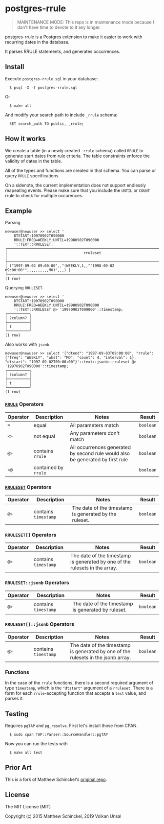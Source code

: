 # postgres-rrule

> MAINTENANCE MODE: This repo is in maintenance mode because I don't have time to devote to it any longer. 

postgres-rrule is a Postgres extension to make it easier to work with recurring dates in the database.

It parses RRULE statements, and generates occurrences.

## Install

Execute `postgres-rrule.sql` in your database:

```
  $ psql -X -f postgres-rrule.sql
```

Or

```
  $ make all
```

And modify your search path to include `_rrule` schema:

```
  SET search_path TO public, _rrule;
```

## How it works

We create a table (in a newly created `_rrule` schema) called `RRULE` to generate start dates from rule criteria. The table constraints enforce the validity of dates in the table.

All of the types and functions are created in that schema. You can parse or query `RRULE` specifications.

On a sidenote, the current implementation does not support endlessly reapeating events. Please make sure that you include the `UNTIL` or `COUNT` rrule to check for multiple occurences.

## Example

Parsing

```
newuser@newuser >> select '
    DTSTART:19970902T090000
    RRULE:FREQ=WEEKLY;UNTIL=19980902T090000
    '::TEXT::RRULESET;
┌───────────────────────────────────────────────────────────────────────────────┐
│                                   rruleset                                    │
├───────────────────────────────────────────────────────────────────────────────┤
│ ("1997-09-02 09:00:00",,"(WEEKLY,1,,""1998-09-02 09:00:00"",,,,,,,,,,MO)",,,) │
└───────────────────────────────────────────────────────────────────────────────┘
(1 row)
```

Querying `RRULESET`.

```
newuser@newuser >> select '
    DTSTART:19970902T090000
    RRULE:FREQ=WEEKLY;UNTIL=19980902T090000
    '::TEXT::RRULESET @> '19970902T090000'::timestamp;
┌──────────┐
│ ?column? │
├──────────┤
│ t        │
└──────────┘
(1 row)
```

Also works with `jsonb`

```
newuser@newuser >> select '{"dtend": "1997-09-03T09:00:00", "rrule": {"freq": "WEEKLY", "wkst": "MO", "count": 4, "interval": 1}, "dtstart": "1997-09-02T09:00:00"}'::text::jsonb::rruleset @> '19970902T090000'::timestamp;
┌──────────┐
│ ?column? │
├──────────┤
│ t        │
└──────────┘
(1 row)
```

### [`RRULE`](https://github.com/volkanunsal/postgres-rrule/blob/master/src/types/types.sql#L19-L36) Operators

| Operator | Description          | Notes                                                                          | Result    |
| -------- | -------------------- | ------------------------------------------------------------------------------ | --------- |
| `=`      | equal                | All parameters match                                                           | `boolean` |
| `<>`     | not equal            | Any parameters don't match                                                     | `boolean` |
| `@>`     | contains `rrule`     | All occurrences generated by second rule would also be generated by first rule | `boolean` |
| `<@`     | contained by `rrule` |                                                                                | `boolean` |

### [`RRULESET`](https://github.com/volkanunsal/postgres-rrule/blob/master/src/types/types.sql#L39-L45) Operators

| Operator | Description          | Notes                                                  | Result    |
| -------- | -------------------- | ------------------------------------------------------ | --------- |
| `@>`     | contains `timestamp` | The date of the timestamp is generated by the ruleset. | `boolean` |

### `RRULESET[]` Operators

| Operator | Description          | Notes                                                                       | Result    |
| -------- | -------------------- | --------------------------------------------------------------------------- | --------- |
| `@>`     | contains `timestamp` | The date of the timestamp is generated by one of the rulesets in the array. | `boolean` |

### `RRULESET::jsonb` Operators

| Operator | Description          | Notes                                              | Result    |
| -------- | -------------------- | -------------------------------------------------- | --------- |
| `@>`     | contains `timestamp` | The date of the timestamp is generated by ruleset. | `boolean` |

### `RRULESET[]::jsonb` Operators

| Operator | Description          | Notes                                                                             | Result    |
| -------- | -------------------- | --------------------------------------------------------------------------------- | --------- |
| `@>`     | contains `timestamp` | The date of the timestamp is generated by one of the rulesets in the jsonb array. | `boolean` |

### Functions

In the case of the `rrule` functions, there is a second required argument of type `timestamp`, which is the `"dtstart"` argument of a `rruleset`. There is a form for each `rrule`-accepting function that accepts a `text` value, and parses it.

## Testing

Requires `pgTAP` and `pg_resolve`. First let's install those from CPAN.

```
  $ sudo cpan TAP::Parser::SourceHandler::pgTAP
```

Now you can run the tests with

```
  $ make all test
```

## Prior Art

This is a fork of Matthew Schinckel's [original repo](https://bitbucket.org/schinckel/postgres-rrule).

## License

The MIT License (MIT)

Copyright (c) 2015 Matthew Schinckel, 2019 Volkan Unsal

